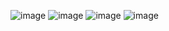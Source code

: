 ![image](https://user-images.githubusercontent.com/89503136/224645727-9b691dba-0c8c-408b-9b70-e8441e904b3f.png)
![image](https://user-images.githubusercontent.com/89503136/224645575-dd30e8bc-1b85-471d-a45e-57a2ec37b5a6.png)
![image](https://user-images.githubusercontent.com/89503136/224646558-b75b239a-7c11-4ca5-b7d5-0f129650f549.png)
![image](https://user-images.githubusercontent.com/89503136/224646484-3031ea96-42cc-49ab-9ed3-a9f33be2585b.png)
